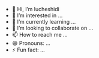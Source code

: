 - 👋 Hi, I’m lucheshidi
- 👀 I’m interested in ...
- 🌱 I’m currently learning ...
- 💞️ I’m looking to collaborate on ...
- 📫 How to reach me ...
- 😄 Pronouns: ...
- ⚡ Fun fact: ...

<!---
lucheshidi/lucheshidi is a ✨ special ✨ repository because its `README.md` (this file) appears on your GitHub profile.
You can click the Preview link to take a look at your changes.
--->
